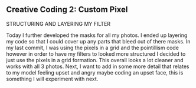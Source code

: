 ## Creative Coding 2: Custom Pixel

STRUCTURING AND LAYERING MY FILTER

Today I further developed the masks for all my photos. I ended up layering my code so that I could cover up any parts that bleed out of there masks. In my last commit, I was using the pixels in a grid and the pointillism code however in order to have my filters to looked more structured I decided to just use the pixels in a grid formation. This overall looks a lot cleaner and works with all 3 photos. Next, I want to add in some more detail that relates to my model feeling upset and angry maybe coding an upset face, this is something I will experiment with next.
